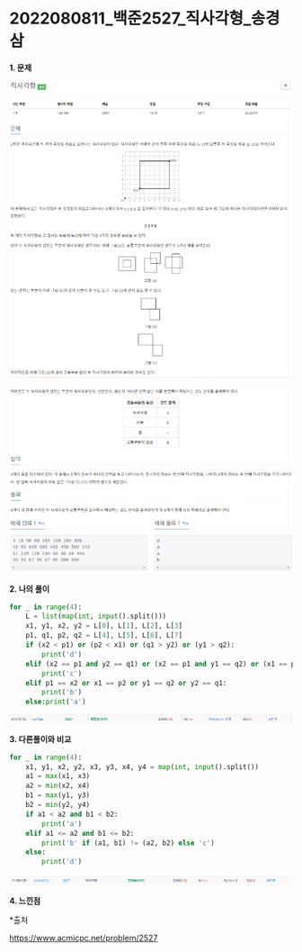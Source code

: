 # 2022080811_백준2527_직사각형_송경삼

**1. 문제**

![](20220811_백준2527_직사각형_assets/2022-08-11-23-39-26-image.png)

![](20220811_백준2527_직사각형_assets/2022-08-11-23-39-41-image.png)

**2. 나의 풀이**

```python
for _ in range(4):
    L = list(map(int, input().split()))
    x1, y1, x2, y2 = L[0], L[1], L[2], L[3]
    p1, q1, p2, q2 = L[4], L[5], L[6], L[7]
    if (x2 < p1) or (p2 < x1) or (q1 > y2) or (y1 > q2):
        print('d')
    elif (x2 == p1 and y2 == q1) or (x2 == p1 and y1 == q2) or (x1 == p2 and y1 == q2) or (x1 == p2 and y2 == q1):
        print('c')
    elif p1 == x2 or x1 == p2 or y1 == q2 or y2 == q1:
        print('b')
    else:print('a')
```

![](20220811_백준2527_직사각형_assets/2022-08-11-23-37-35-image.png)

**3. 다른풀이와 비교**

```python
for _ in range(4):
    x1, y1, x2, y2, x3, y3, x4, y4 = map(int, input().split())
    a1 = max(x1, x3)
    a2 = min(x2, x4)
    b1 = max(y1, y3)
    b2 = min(y2, y4)
    if a1 < a2 and b1 < b2:
        print('a')
    elif a1 <= a2 and b1 <= b2:
        print('b' if (a1, b1) != (a2, b2) else 'c')
    else:
        print('d')
```

![](20220811_백준2527_직사각형_assets/2022-08-11-23-38-45-image.png)

**4. 느낀점**

*출처

https://www.acmicpc.net/problem/2527
